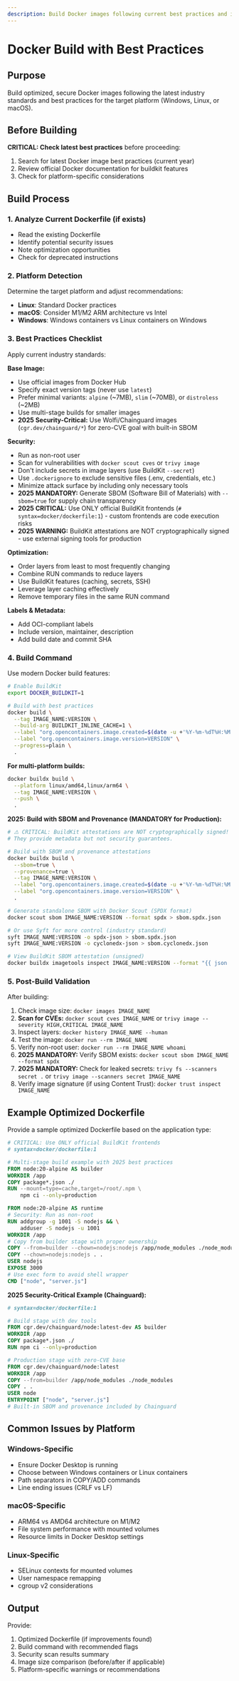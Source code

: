 ```yaml
---
description: Build Docker images following current best practices and industry standards
---
```


# Docker Build with Best Practices

## Purpose
Build optimized, secure Docker images following the latest industry standards and best practices for the target platform (Windows, Linux, or macOS).

## Before Building

**CRITICAL: Check latest best practices** before proceeding:
1. Search for latest Docker image best practices (current year)
2. Review official Docker documentation for buildkit features
3. Check for platform-specific considerations

## Build Process

### 1. Analyze Current Dockerfile (if exists)
- Read the existing Dockerfile
- Identify potential security issues
- Note optimization opportunities
- Check for deprecated instructions

### 2. Platform Detection
Determine the target platform and adjust recommendations:
- **Linux**: Standard Docker practices
- **macOS**: Consider M1/M2 ARM architecture vs Intel
- **Windows**: Windows containers vs Linux containers on Windows

### 3. Best Practices Checklist

Apply current industry standards:

**Base Image:**
- Use official images from Docker Hub
- Specify exact version tags (never use `latest`)
- Prefer minimal variants: `alpine` (~7MB), `slim` (~70MB), or `distroless` (~2MB)
- Use multi-stage builds for smaller images
- **2025 Security-Critical:** Use Wolfi/Chainguard images (`cgr.dev/chainguard/*`) for zero-CVE goal with built-in SBOM

**Security:**
- Run as non-root user
- Scan for vulnerabilities with `docker scout cves` or `trivy image`
- Don't include secrets in image layers (use BuildKit `--secret`)
- Use `.dockerignore` to exclude sensitive files (.env, credentials, etc.)
- Minimize attack surface by including only necessary tools
- **2025 MANDATORY:** Generate SBOM (Software Bill of Materials) with `--sbom=true` for supply chain transparency
- **2025 CRITICAL:** Use ONLY official BuildKit frontends (`# syntax=docker/dockerfile:1`) - custom frontends are code execution risks
- **2025 WARNING:** BuildKit attestations are NOT cryptographically signed - use external signing tools for production

**Optimization:**
- Order layers from least to most frequently changing
- Combine RUN commands to reduce layers
- Use BuildKit features (caching, secrets, SSH)
- Leverage layer caching effectively
- Remove temporary files in the same RUN command

**Labels & Metadata:**
- Add OCI-compliant labels
- Include version, maintainer, description
- Add build date and commit SHA

### 4. Build Command

Use modern Docker build features:

```bash
# Enable BuildKit
export DOCKER_BUILDKIT=1

# Build with best practices
docker build \
  --tag IMAGE_NAME:VERSION \
  --build-arg BUILDKIT_INLINE_CACHE=1 \
  --label "org.opencontainers.image.created=$(date -u +'%Y-%m-%dT%H:%M:%SZ')" \
  --label "org.opencontainers.image.version=VERSION" \
  --progress=plain \
  .
```

**For multi-platform builds:**
```bash
docker buildx build \
  --platform linux/amd64,linux/arm64 \
  --tag IMAGE_NAME:VERSION \
  --push \
  .
```

**2025: Build with SBOM and Provenance (MANDATORY for Production):**
```bash
# ⚠️ CRITICAL: BuildKit attestations are NOT cryptographically signed!
# They provide metadata but not security guarantees.

# Build with SBOM and provenance attestations
docker buildx build \
  --sbom=true \
  --provenance=true \
  --tag IMAGE_NAME:VERSION \
  --label "org.opencontainers.image.created=$(date -u +'%Y-%m-%dT%H:%M:%SZ')" \
  --label "org.opencontainers.image.version=VERSION" \
  .

# Generate standalone SBOM with Docker Scout (SPDX format)
docker scout sbom IMAGE_NAME:VERSION --format spdx > sbom.spdx.json

# Or use Syft for more control (industry standard)
syft IMAGE_NAME:VERSION -o spdx-json > sbom.spdx.json
syft IMAGE_NAME:VERSION -o cyclonedx-json > sbom.cyclonedx.json

# View BuildKit SBOM attestation (unsigned)
docker buildx imagetools inspect IMAGE_NAME:VERSION --format "{{ json .SBOM }}"
```

### 5. Post-Build Validation

After building:
1. Check image size: `docker images IMAGE_NAME`
2. **Scan for CVEs:** `docker scout cves IMAGE_NAME` or `trivy image --severity HIGH,CRITICAL IMAGE_NAME`
3. Inspect layers: `docker history IMAGE_NAME --human`
4. Test the image: `docker run --rm IMAGE_NAME`
5. Verify non-root user: `docker run --rm IMAGE_NAME whoami`
6. **2025 MANDATORY:** Verify SBOM exists: `docker scout sbom IMAGE_NAME --format spdx`
7. **2025 MANDATORY:** Check for leaked secrets: `trivy fs --scanners secret .` or `trivy image --scanners secret IMAGE_NAME`
8. Verify image signature (if using Content Trust): `docker trust inspect IMAGE_NAME`

## Example Optimized Dockerfile

Provide a sample optimized Dockerfile based on the application type:

```dockerfile
# CRITICAL: Use ONLY official BuildKit frontends
# syntax=docker/dockerfile:1

# Multi-stage build example with 2025 best practices
FROM node:20-alpine AS builder
WORKDIR /app
COPY package*.json ./
RUN --mount=type=cache,target=/root/.npm \
    npm ci --only=production

FROM node:20-alpine AS runtime
# Security: Run as non-root
RUN addgroup -g 1001 -S nodejs && \
    adduser -S nodejs -u 1001
WORKDIR /app
# Copy from builder stage with proper ownership
COPY --from=builder --chown=nodejs:nodejs /app/node_modules ./node_modules
COPY --chown=nodejs:nodejs . .
USER nodejs
EXPOSE 3000
# Use exec form to avoid shell wrapper
CMD ["node", "server.js"]
```

**2025 Security-Critical Example (Chainguard):**
```dockerfile
# syntax=docker/dockerfile:1

# Build stage with dev tools
FROM cgr.dev/chainguard/node:latest-dev AS builder
WORKDIR /app
COPY package*.json ./
RUN npm ci --only=production

# Production stage with zero-CVE base
FROM cgr.dev/chainguard/node:latest
WORKDIR /app
COPY --from=builder /app/node_modules ./node_modules
COPY . .
USER node
ENTRYPOINT ["node", "server.js"]
# Built-in SBOM and provenance included by Chainguard
```

## Common Issues by Platform

### Windows-Specific
- Ensure Docker Desktop is running
- Choose between Windows containers or Linux containers
- Path separators in COPY/ADD commands
- Line ending issues (CRLF vs LF)

### macOS-Specific
- ARM64 vs AMD64 architecture on M1/M2
- File system performance with mounted volumes
- Resource limits in Docker Desktop settings

### Linux-Specific
- SELinux contexts for mounted volumes
- User namespace remapping
- cgroup v2 considerations

## Output

Provide:
1. Optimized Dockerfile (if improvements found)
2. Build command with recommended flags
3. Security scan results summary
4. Image size comparison (before/after if applicable)
5. Platform-specific warnings or recommendations
